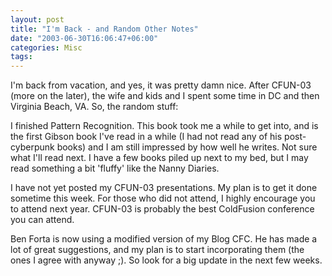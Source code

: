 ```yaml
---
layout: post
title: "I'm Back - and Random Other Notes"
date: "2003-06-30T16:06:47+06:00"
categories: Misc 
tags: 
---
```


I'm back from vacation, and yes, it was pretty damn nice. After CFUN-03 (more on the later), the wife and kids and I spent some time in DC and then Virginia Beach, VA. So, the random stuff:

I finished Pattern Recognition. This book took me a while to get into, and is the first Gibson book I've read in a while (I had not read any of his post-cyberpunk books) and I am still impressed by how well he writes. Not sure what I'll read next. I have a few books piled up next to my bed, but I may read something a bit 'fluffy' like the Nanny Diaries.

I have not yet posted my CFUN-03 presentations. My plan is to get it done sometime this week. For those who did not attend, I highly encourage you to attend next year. CFUN-03 is probably the best ColdFusion conference you can attend.

Ben Forta is now using a modified version of my Blog CFC. He has made a lot of great suggestions, and my plan is to start incorporating them (the ones I agree with anyway ;). So look for a big update in the next few weeks.